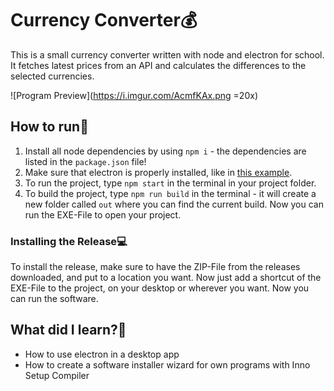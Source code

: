 # Currency Converter💰
This is a small currency converter written with node and electron for school. It fetches latest prices from an API and calculates the differences to the selected currencies.

![Program Preview](https://i.imgur.com/AcmfKAx.png =20x)

## How to run🔧
1) Install all node dependencies by using ``npm i`` - the dependencies are listed in the ``package.json`` file!
2) Make sure that electron is properly installed, like in [this example](https://www.electronjs.org/docs/tutorial/quick-start).
3) To run the project, type ``npm start`` in the terminal in your project folder.
3) To build the project, type ``npm run build`` in the terminal - it will create a new folder called ``out`` where you can find the current build. Now you can run the EXE-File to open your project.

### Installing the Release💻
To install the release, make sure to have the ZIP-File from the releases downloaded, and put to a location you want. Now just add a shortcut of the EXE-File to the project, on your desktop or wherever you want. Now you can run the software.

## What did I learn?🧐
- How to use electron in a desktop app
- How to create a software installer wizard for own programs with Inno Setup Compiler
